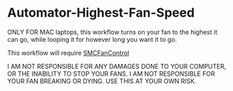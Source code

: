 Automator-Highest-Fan-Speed
===========================

ONLY FOR MAC laptops, this workflow turns on your fan to the highest it can go, while looping it for however long you want it to go.

This workflow will require [SMCFanControl](http://www.macupdate.com/app/mac/23049/smcfancontrol)

I AM NOT RESPONSIBLE FOR ANY DAMAGES DONE TO YOUR COMPUTER, OR THE INABILITY TO STOP YOUR FANS. I AM NOT RESPONSIBLE FOR YOUR FAN BREAKING OR DYING. USE THIS AT YOUR OWN RISK.
